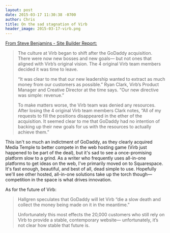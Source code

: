 ```yaml
---
layout: post
date: 2015-03-17 11:30:38 -0700
author: Chris
title: On the sad stagnation of Virb
header_image: 2015-03-17-virb.png
---
```


[From Steve Benjamins - Site Builder Report:](http://www.sitebuilderreport.com/blog/what-happened-to-virb-after-godaddy-acquired-it)

> The culture at Virb began to shift after the GoDaddy acquisition. There were now new bosses and new goals— but not ones that aligned with Virb’s original vision. The 4 original Virb team members decided it was time to leave.
> 
> “It was clear to me that our new leadership wanted to extract as much money from our customers as possible.” Ryan Clark, Virb’s Product Manager and Creative Director at the time says. “Our new directive was simple: revenue.”
> 
> To make matters worse, the Virb team was denied any resources. After losing the 4 original Virb team members Clark notes, “All of my requests to fill the positions disappeared in the ether of the acquisition. It seemed clear to me that GoDaddy had no intention of backing up their new goals for us with the resources to actually achieve them.”

This isn't so much an indictment of GoDaddy, as they clearly acquired Media Temple to better compete in the web hosting game (Virb just happened to be part of the deal), but it's sad to see a once-promising platform slow to a grind. As a writer who frequently uses all-in-one platforms to get ideas on the web, I've primarily moved on to Squarespace. It's fast enough, beautiful, and best of all, dead simple to use. Hopefully we'll see other hosted, all-in-one solutions take up the torch though—competition in the space is what drives innovation.

As for the future of Virb:

> Hallgren speculates that GoDaddy will let Virb “die a slow death and collect the money being made on it in the meantime.”
> 
> Unfortunately this most effects the 20,000 customers who still rely on Virb to provide a stable, contemporary website— unfortunately, it’s not clear how stable that future is.

